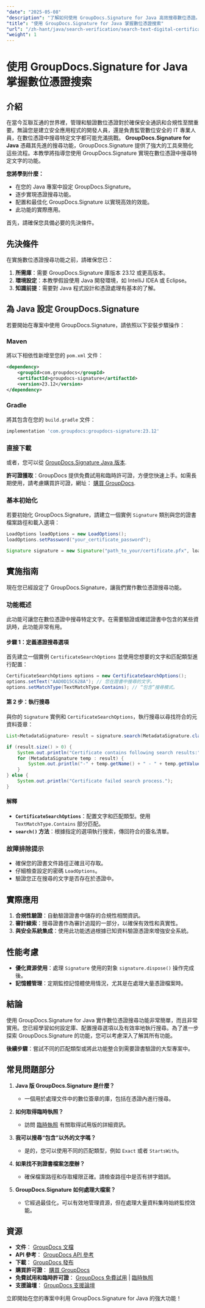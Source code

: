 ```yaml
---
"date": "2025-05-08"
"description": "了解如何使用 GroupDocs.Signature for Java 高效搜尋數位憑證。簡化證書驗證流程並增強應用程式安全性。"
"title": "使用 GroupDocs.Signature for Java 掌握數位憑證搜索"
"url": "/zh-hant/java/search-verification/search-text-digital-certificates-groupdocs-signature-java/"
"weight": 1
---
```


# 使用 GroupDocs.Signature for Java 掌握數位憑證搜索

## 介紹

在當今互聯互通的世界裡，管理和驗證數位憑證對於確保安全通訊和合規性至關重要。無論您是建立安全應用程式的開發人員，還是負責監管數位安全的 IT 專業人員，在數位憑證中搜尋特定文字都可能充滿挑戰。 **GroupDocs.Signature for Java** 憑藉其先進的搜尋功能，GroupDocs.Signature 提供了強大的工具來簡化這些流程。本教學將指導您使用 GroupDocs.Signature 實現在數位憑證中搜尋特定文字的功能。

**您將學到什麼：**
- 在您的 Java 專案中設定 GroupDocs.Signature。
- 逐步實現憑證搜尋功能。
- 配置和最佳化 GroupDocs.Signature 以實現高效的效能。
- 此功能的實際應用。

首先，請確保您具備必要的先決條件。

## 先決條件

在實施數位憑證搜尋功能之前，請確保您已：
1. **所需庫**：需要 GroupDocs.Signature 庫版本 23.12 或更高版本。
2. **環境設定**：本教學假設使用 Java 開發環境，如 IntelliJ IDEA 或 Eclipse。
3. **知識前提**：需要對 Java 程式設計和憑證處理有基本的了解。

## 為 Java 設定 GroupDocs.Signature

若要開始在專案中使用 GroupDocs.Signature，請依照以下安裝步驟操作：

### Maven
將以下相依性新增至您的 `pom.xml` 文件：
```xml
<dependency>
    <groupId>com.groupdocs</groupId>
    <artifactId>groupdocs-signature</artifactId>
    <version>23.12</version>
</dependency>
```

### Gradle
將其包含在您的 `build.gradle` 文件：
```gradle
implementation 'com.groupdocs:groupdocs-signature:23.12'
```

### 直接下載
或者，您可以從 [GroupDocs.Signature Java 版本](https://releases。groupdocs.com/signature/java/).

**許可證獲取**：GroupDocs 提供免費試用和臨時許可證，方便您快速上手。如需長期使用，請考慮購買許可證，網址： [購買 GroupDocs](https://purchase。groupdocs.com/buy).

### 基本初始化
若要初始化 GroupDocs.Signature，請建立一個實例 `Signature` 類別與您的證書檔案路徑和載入選項：
```java
LoadOptions loadOptions = new LoadOptions();
loadOptions.setPassword("your_certificate_password");

Signature signature = new Signature("path_to_your/certificate.pfx", loadOptions);
```

## 實施指南

現在您已經設定了 GroupDocs.Signature，讓我們實作數位憑證搜尋功能。

### 功能概述
此功能可讓您在數位憑證中搜尋特定文字。在需要驗證或確認證書中包含的某些資訊時，此功能非常有用。

#### 步驟 1：定義憑證搜尋選項
首先建立一個實例 `CertificateSearchOptions` 並使用您想要的文字和匹配類型進行配置：
```java
CertificateSearchOptions options = new CertificateSearchOptions();
options.setText("AAD0D15C628A"); // 您在證書中搜尋的文字。
options.setMatchType(TextMatchType.Contains); // “包含”搜尋模式。
```

#### 第 2 步：執行搜尋
與你的 `Signature` 實例和 `CertificateSearchOptions`，執行搜尋以尋找符合的元資料簽章：
```java
List<MetadataSignature> result = signature.search(MetadataSignature.class, options);

if (result.size() > 0) {
    System.out.println("Certificate contains following search results:");
    for (MetadataSignature temp : result) {
        System.out.println("-" + temp.getName() + " - " + temp.getValue());
    }
} else {
    System.out.println("Certificate failed search process.");
}
```

#### 解釋
- **`CertificateSearchOptions`**：配置文字和匹配類型。使用 `TextMatchType.Contains` 部分匹配。
- **`search()` 方法**：根據指定的選項執行搜索，傳回符合的簽名清單。

### 故障排除提示
- 確保您的證書文件路徑正確且可存取。
- 仔細檢查設定的密碼 `LoadOptions`。
- 驗證您正在搜尋的文字是否存在於憑證中。

## 實際應用
1. **合規性驗證**：自動驗證證書中儲存的合規性相關資訊。
2. **審計線索**：搜尋證書作為審計追蹤的一部分，以確保有效性和真實性。
3. **與安全系統集成**：使用此功能透過根據已知資料驗證憑證來增強安全系統。

## 性能考慮
- **優化資源使用**：處理 `Signature` 使用的對象 `signature.dispose()` 操作完成後。
- **記憶體管理**：定期監控記憶體使用情況，尤其是在處理大量憑證檔案時。

## 結論
使用 GroupDocs.Signature for Java 實作數位憑證搜尋功能非常簡單，而且非常實用。您已經學習如何設定庫、配置搜尋選項以及有效率地執行搜尋。為了進一步探索 GroupDocs.Signature 的功能，您可以考慮深入了解其所有功能。

**後續步驟**：嘗試不同的匹配類型或將此功能整合到需要證書驗證的大型專案中。

## 常見問題部分
1. **Java 版 GroupDocs.Signature 是什麼？**
   - 一個用於處理文件中的數位簽章的庫，包括在憑證內進行搜尋。

2. **如何取得臨時執照？**
   - 訪問 [臨時執照](https://purchase.groupdocs.com/temporary-license/) 有關取得試用版的詳細資訊。

3. **我可以搜尋“包含”以外的文字嗎？**
   - 是的，您可以使用不同的匹配類型，例如 `Exact` 或者 `StartsWith`。

4. **如果找不到證書檔案怎麼辦？**
   - 確保檔案路徑和存取權限正確。請檢查路徑中是否有拼字錯誤。

5. **GroupDocs.Signature 如何處理大檔案？**
   - 它經過最佳化，可以有效地管理資源，但在處理大量資料集時始終監控效能。

## 資源
- **文件**： [GroupDocs 文檔](https://docs.groupdocs.com/signature/java/)
- **API 參考**： [GroupDocs API 參考](https://reference.groupdocs.com/signature/java/)
- **下載**： [GroupDocs 發布](https://releases.groupdocs.com/signature/java/)
- **購買許可證**： [購買 GroupDocs](https://purchase.groupdocs.com/buy)
- **免費試用和臨時許可證**： [GroupDocs 免費試用](https://releases.groupdocs.com/signature/java/) | [臨時執照](https://purchase.groupdocs.com/temporary-license/)
- **支援論壇**： [GroupDocs 支援論壇](https://forum.groupdocs.com/c/signature/)

立即開始在您的專案中利用 GroupDocs.Signature for Java 的強大功能！